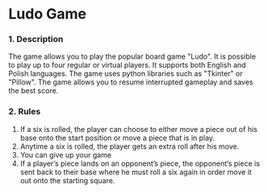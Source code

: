 # Ludo Game

### 1. Description
The game allows you to play the popular board game "Ludo". It is possible to play up to four regular or virtual players. It supports both English and Polish languages. The game uses python libraries such as "Tkinter" or "Pillow". The game allows you to resume interrupted gameplay and saves the best score.

### 2. Rules
1. If a six is rolled, the player can choose to either move a piece out of his base onto the start position or move a piece that is in play.
2. Anytime a six is rolled, the player gets an extra roll after his move.
3. You can give up your game
4. If a player’s piece lands on an opponent’s piece, the opponent’s piece is sent back to their base where he must roll a six again in order move it out onto the starting square.
